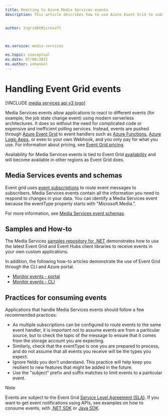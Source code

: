 ```yaml
---
title: Reacting to Azure Media Services events 
description: This article describes how to use Azure Event Grid to subscribe to Media Services events. 


author: IngridAtMicrosoft



ms.service: media-services

ms.topic: conceptual
ms.date: 07/08/2021
ms.author: inhenkel
---
```

 
# Handling Event Grid events

[!INCLUDE [media services api v3 logo](../includes/v3-hr.md)]

Media Services events allow applications to react to different events (for example, the job state change event) using modern serverless architectures. It does so without the need for complicated code or expensive and inefficient polling services. Instead, events are pushed through [Azure Event Grid](https://azure.microsoft.com/services/event-grid/) to event handlers such as [Azure Functions](https://azure.microsoft.com/services/functions/), [Azure Logic Apps](https://azure.microsoft.com/services/logic-apps/), or even to your own Webhook, and you only pay for what you use. For information about pricing, see [Event Grid pricing](https://azure.microsoft.com/pricing/details/event-grid/).

Availability for Media Services events is tied to Event Grid [availability](https://docs.microsoft.com/event-grid/overview.md) and will become available in other regions as Event Grid does.  

## Media Services events and schemas

Event grid uses [event subscriptions](https://docs.microsoft.com/event-grid/concepts.md#event-subscriptions) to route event messages to subscribers. Media Services events contain all the information you need to respond to changes in your data. You can identify a  Media Services event because the eventType property starts with "Microsoft.Media.".

For more information, see [Media Services event schemas](media-services-event-schemas.md).

## Samples and How-to

The Media Services [samples repository for .NET](https://github.com/Azure-Samples/media-services-v3-dotnet) demonstrates how to use the latest Event Grid and Event Hubs client libraries to receive events in your own custom applications.

In addition, the following how-to articles demonstrate the use of Event Grid through the CLI and Azure portal.

* [Monitor events - portal](monitor-events-portal-how-to.md)
* [Monitor events - CLI](job-state-events-cli-how-to.md)

## Practices for consuming events

Applications that handle Media Services events should follow a few recommended practices:

* As multiple subscriptions can be configured to route events to the same event handler, it is important not to assume events are from a particular source, but to check the topic of the message to ensure that it comes from the storage account you are expecting.
* Similarly, check that the eventType is one you are prepared to process, and do not assume that all events you receive will be the types you expect.
* Ignore fields you don’t understand.  This practice will help keep you resilient to new features that might be added in the future.
* Use the "subject" prefix and suffix matches to limit events to a particular event.

> [!NOTE]
> Events are subject to the Event Grid [Service Level Agreement (SLA)](https://azure.microsoft.com/support/legal/sla/event-grid/v1_0/). If you want to get event notifications using APIs, see examples on how to consume events, with [.NET SDK](https://github.com/Azure-Samples/media-services-v3-dotnet) or [Java SDK](https://github.com/Azure-Samples/media-services-v3-java).
